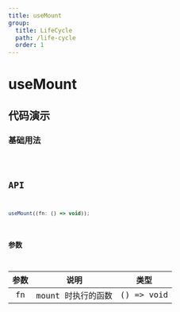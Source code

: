 ```yaml
---
title: useMount
group:
  title: LifeCycle
  path: /life-cycle
  order: 1
---
```


# useMount

## 代码演示

### 基础用法

<code  hideActions='["CSB", "EXTERNAL"]' src="./demo/demo1.tsx"  />

## API

```javascript
useMount((fn: () => void));
```

### 参数

| 参数 |        说明        |    类型    |
| :--: | :----------------: | :--------: |
|  fn  | mount 时执行的函数 | () => void | - |
